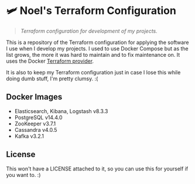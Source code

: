 # 🛩️ Noel's Terraform Configuration
> *Terraform configuration for development of my projects.*

This is a repository of the Terraform configuration for applying the software I use when I develop my projects. I used to use Docker Compose but as the list grows, the more it was hard to maintain and to fix maintenance on. It uses the Docker [Terraform provider](https://github.com/kreuzwerker/terraform-provider-docker).

It is also to keep my Terraform configuration just in case I lose this while doing dumb stuff, I'm pretty clumsy. :(

## Docker Images
- Elasticsearch, Kibana, Logstash v8.3.3
- PostgreSQL v14.4.0
- ZooKeeper v3.7.1
- Cassandra v4.0.5
- Kafka v3.2.1

## License
This won't have a LICENSE attached to it, so you can use this for yourself if you want to. :)
